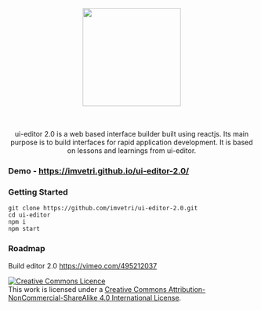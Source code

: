 <div align="center">
  <a href="https://github.com/imvetri/ui-editor">
    <img width="200" height="200" src="https://github.com/imvetri/ui-editor/blob/master/docs/logo_size.jpg">
  </a>
  <br>
  <br>
  <br>
  <p>
    ui-editor 2.0 is a web based interface builder built using reactjs. Its main purpose is to build interfaces for rapid application development. It is based on lessons and learnings from ui-editor.
  </p>


</div>

### Demo - https://imvetri.github.io/ui-editor-2.0/

### Getting Started


```
git clone https://github.com/imvetri/ui-editor-2.0.git
cd ui-editor
npm i
npm start

```

### Roadmap
Build editor 2.0 https://vimeo.com/495212037


<a rel="license" href="http://creativecommons.org/licenses/by-nc-sa/4.0/"><img alt="Creative Commons Licence" style="border-width:0" src="https://i.creativecommons.org/l/by-nc-sa/4.0/88x31.png" /></a><br />This work is licensed under a <a rel="license" href="http://creativecommons.org/licenses/by-nc-sa/4.0/">Creative Commons Attribution-NonCommercial-ShareAlike 4.0 International License</a>.

